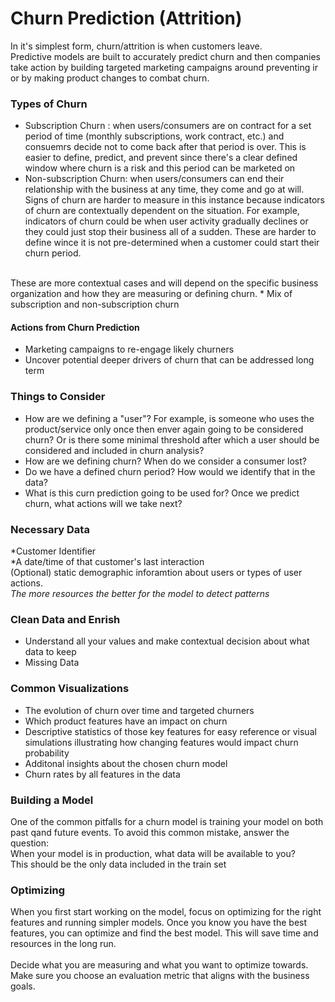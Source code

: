 # Churn Prediction (Attrition)
In it's simplest form, churn/attrition is when customers leave. <br>
Predictive models are built to accurately predict churn and then companies take action by building targeted marketing campaigns around preventing ir or by making product changes to combat churn.
<br>


### Types of Churn
* Subscription Churn : when users/consumers are on contract for a set period of time (monthly subscriptions, work contract, etc.) and consuemrs decide not to come back after that period is over. This is easier to define, predict, and prevent since there's a clear defined window where churn is a risk and this period can be marketed on
* Non-subscription Churn: when users/consumers can end their relationship with the business at any time, they come and go at will. Signs of churn are harder to measure in this instance because indicators of churn are contextually dependent on the situation. For example, indicators of churn could be when user activity gradually declines or they could just stop their business all of a sudden. These are harder to define wince it is not pre-determined when a customer could start their churn period.
<br>
These are more contextual cases and will depend on the specific business organization and how they are measuring or defining churn.
* Mix of subscription and non-subscription churn

#### Actions from Churn Prediction
- Marketing campaigns to re-engage likely churners
- Uncover potential deeper drivers of churn that can be addressed long term

### Things to Consider
- How are we defining a "user"? For example, is someone who uses the product/service only once then enver again going to be considered churn? Or is there some minimal threshold after which a user should be considered and included in churn analysis?
- How are we defining churn? When do we consider a consumer lost?
- Do we have a defined churn period? How would we identify that in the data?
- What is this curn prediction going to be used for? Once we predict churn, what actions will we take next?

### Necessary Data
*Customer Identifier <br>
*A date/time of that customer's last interaction <br>
(Optional) static demographic inforamtion about users or types of user actions. <br>
_The more resources the better for the  model to detect patterns_

### Clean Data and Enrish
- Understand all your values and make contextual decision about what data to keep
- Missing Data

### Common Visualizations
- The evolution of churn over time and targeted churners
- Which product features have an impact on churn
- Descriptive statistics of those key features for easy reference or visual simulations illustrating how changing features would impact churn probability
- Additonal insights about the chosen churn model
- Churn rates by all features in the data

### Building a Model
One of the common pitfalls for a churn model is training your  model on both past qand future events. To avoid this common mistake, answer the question: <br>
When your model is in production, what data will be available to you? <br>
This should be the only data included in the train set

### Optimizing
When you first start working on the model, focus on optimizing for the right features and running simpler models. Once you know you have the best features, you can optimize and find the best model. This will save time and resources in the long run. <br><br>
Decide what you are measuring and what you want to optimize towards. Make sure you choose an evaluation metric that aligns with the business goals.
